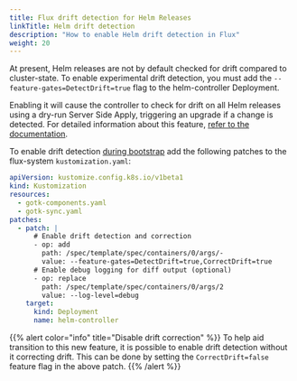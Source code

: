 ```yaml
---
title: Flux drift detection for Helm Releases
linkTitle: Helm drift detection
description: "How to enable Helm drift detection in Flux"
weight: 20
---
```


At present, Helm releases are not by default checked for drift compared to
cluster-state. To enable experimental drift detection, you must add the
`--feature-gates=DetectDrift=true` flag to the helm-controller Deployment.

Enabling it will cause the controller to check for drift on all Helm releases
using a dry-run Server Side Apply, triggering an upgrade if a change is detected.
For detailed information about this feature, [refer to the
documentation](/flux/components/helm/helmreleases/#drift-detection).

To enable drift detection [during bootstrap](/flux/installation/configuration/bootstrap-customization) add the following patches to the flux-system `kustomization.yaml`:

```yaml
apiVersion: kustomize.config.k8s.io/v1beta1
kind: Kustomization
resources:
  - gotk-components.yaml
  - gotk-sync.yaml
patches:
  - patch: |
      # Enable drift detection and correction
      - op: add
        path: /spec/template/spec/containers/0/args/-
        value: --feature-gates=DetectDrift=true,CorrectDrift=true
      # Enable debug logging for diff output (optional)
      - op: replace
        path: /spec/template/spec/containers/0/args/2
        value: --log-level=debug
    target:
      kind: Deployment
      name: helm-controller
```

{{% alert color="info" title="Disable drift correction" %}}
To help aid transition to this new feature, it is possible to enable drift detection without it correcting drift.
This can be done by setting the `CorrectDrift=false` feature flag in the above patch.
{{% /alert %}}
